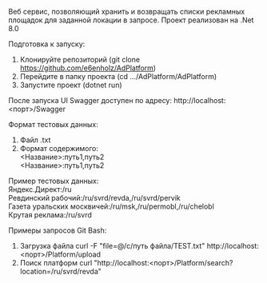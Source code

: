 Веб сервис, позволяющий хранить и возвращать списки рекламных площадок для заданной локации в запросе. Проект реализован на .Net 8.0

Подготовка к запуску:
1. Клонируйте репозиторий (git clone https://github.com/e6enholz/AdPlatform)
2. Перейдите в папку проекта (cd .../AdPlatform/AdPlatform)
3. Запустите проект (dotnet run)

После запуска UI Swagger доступен по адресу: http://localhost:<порт>/Swagger

Формат тестовых данных:
1. Файл .txt
2. Формат содержимого:<br>
<Название>:путь1,путь2<br>
<Название>:путь1,путь2

Пример тестовых данных:<br>
Яндекс.Директ:/ru<br>
Ревдинский рабочий:/ru/svrd/revda,/ru/svrd/pervik<br>
Газета уральских москвичей:/ru/msk,/ru/permobl,/ru/chelobl<br>
Крутая реклама:/ru/svrd

Примеры запросов Git Bash:
1. Загрузка файла
curl -F "file=@/c/путь файла/TEST.txt" http://localhost:<порт>/Platform/upload
2. Поиск платформ
curl "http://localhost:<порт>/Platform/search?location=/ru/svrd/revda"
